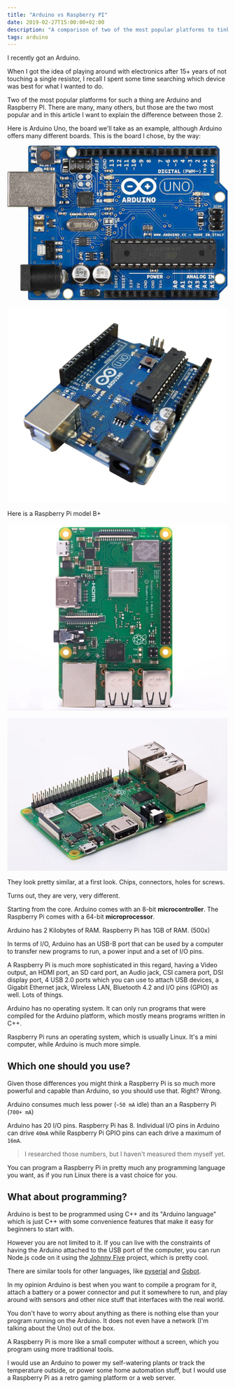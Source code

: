 ```yaml
---
title: "Arduino vs Raspberry PI"
date: 2019-02-27T15:00:00+02:00
description: "A comparison of two of the most popular platforms to tinker with"
tags: arduino
---
```


I recently got an Arduino.

When I got the idea of playing around with electronics after 15+ years of not touching a single resistor, I recall I spent some time searching which device was best for what I wanted to do.

Two of the most popular platforms for such a thing are Arduino and Raspberry PI. There are many, many others, but those are the two most popular and in this article I want to explain the difference between those 2.

Here is Arduino Uno, the board we'll take as an example, although Arduino offers many different boards. This is the board I chose, by the way:

![](arduino_uno_large-comp.jpg)

![](1200px-Arduino-uno-perspective-transparent.jpg)

Here is a Raspberry Pi model B+

![](Screenshot%202019-02-19%20at%2015.34.33.jpg)

![](Screenshot%202019-02-19%20at%2015.34.16.jpg)

They look pretty similar, at a first look. Chips, connectors, holes for screws.

Turns out, they are very, very different.

Starting from the core. Arduino comes with an 8-bit **microcontroller**. The Raspberry Pi comes with a 64-bit **microprocessor**.

Arduino has 2 Kilobytes of RAM.
Raspberry Pi has 1GB of RAM. (500x)

In terms of I/O, Arduino has an USB-B port that can be used by a computer to transfer new programs to run, a power input and a set of I/O pins.

A Raspberry Pi is much more sophisticated in this regard, having a Video output, an HDMI port, an SD card port, an Audio jack, CSI camera port, DSI display port, 4 USB 2.0 ports which you can use to attach USB devices, a Gigabit Ethernet jack, Wireless LAN, Bluetooth 4.2 and I/O pins (GPIO) as well. Lots of things.

Arduino has no operating system. It can only run programs that were compiled for the Arduino platform, which mostly means programs written in C++.

Raspberry Pi runs an operating system, which is usually Linux. It's a mini computer, while Arduino is much more simple.

## Which one should you use?

Given those differences you might think a Raspberry Pi is so much more powerful and capable than Arduino, so you should use that. Right? Wrong.

Arduino consumes much less power (`~50 mA` idle) than an a Raspberry Pi (`700+ mA`)

Arduino has 20 I/O pins. Raspberry Pi has 8.
Individual I/O pins in Arduino can drive `40mA` while Raspberry Pi GPIO pins can each drive a maximum of `16mA`.

> I researched those numbers, but I haven't measured them myself yet.

You can program a Raspberry Pi in pretty much any programming language you want, as if you run Linux there is a vast choice for you.

## What about programming?

Arduino is best to be programmed using C++ and its "Arduino language" which is just C++ with some convenience features that make it easy for beginners to start with.

However you are not limited to it. If you can live with the constraints of having the Arduino attached to the USB port of the computer, you can run Node.js code on it using the [Johnny Five](http://johnny-five.io) project, which is pretty cool.

There are similar tools for other languages, like [pyserial](https://github.com/pyserial/pyserial) and [Gobot](https://gobot.io/).

In my opinion Arduino is best when you want to compile a program for it, attach a battery or a power connector and put it somewhere to run, and play around with sensors and other nice stuff that interfaces with the real world.

You don't have to worry about anything as there is nothing else than your program running on the Arduino. It does not even have a network (I'm talking about the Uno) out of the box.

A Raspberry Pi is more like a small computer without a screen, which you program using more traditional tools.

I would use an Arduino to power my self-watering plants or track the temperature outside, or power some home automation stuff, but I would use a Raspberry Pi as a retro gaming platform or a web server.